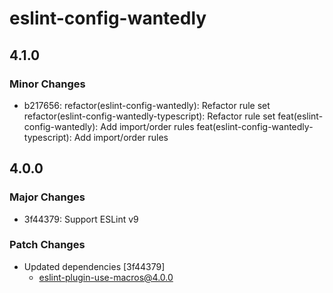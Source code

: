 # eslint-config-wantedly

## 4.1.0

### Minor Changes

- b217656: refactor(eslint-config-wantedly): Refactor rule set
  refactor(eslint-config-wantedly-typescript): Refactor rule set
  feat(eslint-config-wantedly): Add import/order rules
  feat(eslint-config-wantedly-typescript): Add import/order rules

## 4.0.0

### Major Changes

- 3f44379: Support ESLint v9

### Patch Changes

- Updated dependencies [3f44379]
  - eslint-plugin-use-macros@4.0.0
